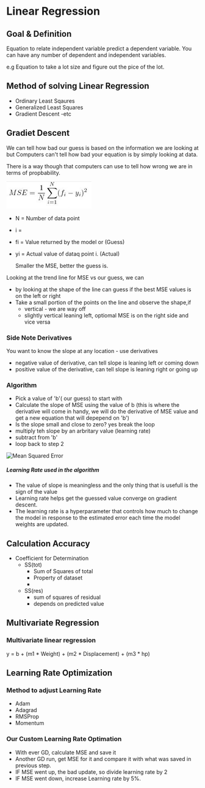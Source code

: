 # Linear Regression

## Goal & Definition
Equation to relate independent variable predict a dependent variable. You can have any number of dependent and independent variables.

e.g Equation to take a lot size and figure out the pice of the lot.

## Method of solving Linear Regression

- Ordinary Least Sqaures
- Generalized Least Squares
- Gradient Descent
 -etc

## Gradiet Descent

We can tell how bad our guess is based on the information we are looking at but Computers can't tell how bad your equation is by simply looking at data.

There is a way though that computers can use to tell how wrong we are in terms of propbability. 

![Mean Squared Error](images/MSE.JPG)

- N = Number of data point
- i = 
- fi = Value returned by the model or  (Guess)
- yi = Actual value of dataq point i. (Actual)

  Smaller the MSE, better the guess is.

 Looking at the trend line for MSE vs our guess, we can
 - by looking at the shape of the line can guess if the best MSE values is on the left or right
 - Take a small portion of the points on the line and observe the shape,if 
   - vertical - we are way off
   - slightly vertical leaning left, optiomal MSE is on the right side and vice versa


 ### Side Note Derivatives
 You want to know the slope at any location - use derivatives

 - negative value of derivative, can tell slope is leaning left or coming down
 - positive value of the derivative, can tell slope is leaning right or going up

### Algorithm

 - Pick a value of 'b'( our guess) to start with 
 - Calculate the slope of MSE using the value of b (this is where the derivative will come in handy, we will do the derivative of MSE value and get a new equation that will depepend on 'b')
 - Is the slope small and close to zero? yes break the loop
 - multiply teh slope by an arbritary value (learning rate)
 - subtract from 'b'
 - loop back to step 2

![Mean Squared Error](images/MSE1.JPG)

##### Learning Rate used in the algorithm

 - The value of slope is meaningless and the only thing that is usefull is the sign of the value
 - Learning rate helps get the guessed value converge on gradient descent.
 - The learning rate is a hyperparameter that controls how much to change the model in response to the estimated error each time the model weights are updated. 

## Calculation Accuracy

- Coefficient for Determination
  - SS(tot)
    - Sum of Squares of total
    - Property of dataset
    - 
  - SS(res)
    - sum of squares of residual
    - depends on predicted value


## Multivariate Regression

### Multivariate linear regression
y = b + (m1 * Weight) + (m2 * Displacement) + (m3 * hp)

## Learning Rate Optimization

  ### Method to adjust Learning Rate
  - Adam
  - Adagrad
  - RMSProp
  - Momentum

 ### Our Custom Learning Rate Optimation 
   - With ever GD, calculate MSE and save it
   - Another GD run, get MSE for it and compare it with what was saved in previous step.
   - IF MSE went up, the bad update, so divide learning rate by 2
   - IF MSE went down, increase Learning rate by 5%.


  

